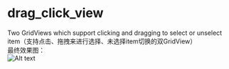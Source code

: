 # drag_click_view
Two GridViews which support clicking and dragging to select or unselect item（支持点击、拖拽来进行选择、未选择item切换的双GridView）   
最终效果图：  
![Alt text](https://github.com/xuningjack/drag_click_view/raw/master/images/final_image.gif)
